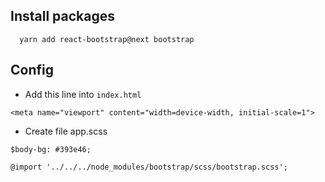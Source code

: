 ## Install packages
```
  yarn add react-bootstrap@next bootstrap
```

## Config
 - Add this line into `index.html`
```
<meta name="viewport" content="width=device-width, initial-scale=1">
```
 - Create file app.scss
```
$body-bg: #393e46;

@import '../../../node_modules/bootstrap/scss/bootstrap.scss';
```
